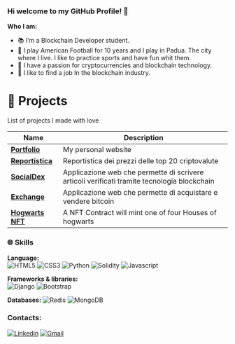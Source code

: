 ### Hi welcome to my GitHub Profile! 🫡

**Who I am:**
- 📚 I’m a Blockchain Developer student. 
- 🏈 I play American Football for 10 years and I play in Padua. The city where I live. I like to practice sports and have fun whit them. 
- 🔗 I have a passion for cryptocurrencies and blockchain technology.
- 📍 I like to find a job In the blockchain industry.

# 🚀 **Projects**

List of projects I made with love

| Name | Description |
| --- | --- |
| <a href="https://pif50.github.io/"><b>Portfolio</b></a> | My personal website |
| <a href="https://github.com/Pif50/Progetto_Python_Pierfrancesco_Tripodi"><b>Reportistica</b></a> | Reportistica dei prezzi delle top 20 criptovalute |
| <a href="https://github.com/Pif50/progetto_dango_pierfrancesco_tripodi"><b>SocialDex</b></a> | Applicazione web che permette di scrivere articoli verificati tramite tecnologia blockchain |
| <a href="https://github.com/Pif50/progetto_mongodb_pierfrancesco_tripodi"><b>Exchange</b></a> | Applicazione web che permette di acquistare e vendere bitcoin |
| <a href="https://github.com/Pif50/Progetto-Ethereum-Web3-di-Pier-Francesco-Tripodi"><b>Hogwarts NFT</b></a> | A NFT Contract will mint one of four Houses of hogwarts |

### 🌐 Skills

**Language:**
<br>
![HTML5](https://img.shields.io/badge/html5-%23E34F26.svg?style=for-the-badge&logo=html5&logoColor=white)
![CSS3](https://img.shields.io/badge/css3-%231572B6.svg?style=for-the-badge&logo=css3&logoColor=white)
![Python](https://img.shields.io/badge/python-3670A0?style=for-the-badge&logo=python&logoColor=ffdd54)
![Solidity](https://img.shields.io/badge/Solidity-%23363636.svg?style=for-the-badge&logo=solidity&logoColor=white)
![Javascript](https://img.shields.io/badge/JavaScript-323330?style=for-the-badge&logo=javascript&logoColor=F7DF1E)


**Frameworks & libraries:**
<br>
![Django](https://img.shields.io/badge/django-%23092E20.svg?style=for-the-badge&logo=django&logoColor=white)
![Bootstrap](https://img.shields.io/badge/bootstrap-%23563D7C.svg?style=for-the-badge&logo=bootstrap&logoColor=white)


**Databases:**
![Redis](https://img.shields.io/badge/redis-%23DD0031.svg?style=for-the-badge&logo=redis&logoColor=white)
![MongoDB](https://img.shields.io/badge/MongoDB-%234ea94b.svg?style=for-the-badge&logo=mongodb&logoColor=white)


### Contacts: 
[![Linkedin](https://img.shields.io/badge/-LinkedIn-blue?style=flat&logo=Linkedin&logoColor=white)](https://www.linkedin.com/in/pier-francesco-tripodi-073539223/)
[![Gmail](https://img.shields.io/badge/-Gmail-c14438?style=flat&logo=Gmail&logoColor=white)](mailto:pierfrancescotripodi96@gmail.com)


<!--
**Pif50/Pif50** is a ✨ _special_ ✨ repository because its `README.md` (this file) appears on your GitHub profile.

Here are some ideas to get you started:

- 🔭 I’m currently working on ...
- 🌱 I’m currently learning ...
- 👯 I’m looking to collaborate on ...
- 🤔 I’m looking for help with ...
- 💬 Ask me about ...
- 📫 How to reach me: ...
- 😄 Pronouns: ...
- ⚡ Fun fact: ...
-->
